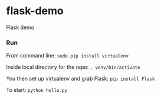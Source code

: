 # flask-demo
Flask demo


### Run

From command line:
`sudo pip install virtualenv`

Inside local directory for the repo:
`. venv/bin/activate`

You then set up virtualenv and grab Flask:
`pip install Flask`

To start:
`python hello.py`

